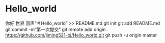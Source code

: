 # Hello_world
你好 世界
回声“＃Hello_world” >> README.md 
git init 
git add README.md 
git commit -m“第一次提交” 
git remote add origin https://github.com/jiming521-bj/Hello_world.git
 git push -u origin master
